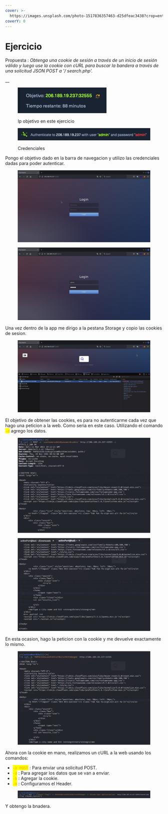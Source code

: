 ```yaml
---
cover: >-
  https://images.unsplash.com/photo-1517836357463-d25dfeac3438?crop=entropy&cs=tinysrgb&fm=jpg&ixid=MnwxOTcwMjR8MHwxfHNlYXJjaHw4fHxleGVyY2lzZXxlbnwwfHx8fDE2Nzg1NDQ2MDA&ixlib=rb-4.0.3&q=80
coverY: 0
---
```


# Ejercicio

Propuesta : _Obtenga una cookie de sesión a través de un inicio de sesión válido y luego use la cookie con cURL para buscar la bandera a través de una solicitud JSON POST a '/ search.php'._

__

<figure><img src="../../../.gitbook/assets/Captura de pantalla 2023-03-11 a la(s) 16.03.30.png" alt=""><figcaption><p>Ip objetivo en este ejercicio</p></figcaption></figure>

<figure><img src="../../../.gitbook/assets/Captura de pantalla 2023-03-11 a la(s) 16.04.09.png" alt=""><figcaption><p>Credenciales</p></figcaption></figure>

Pongo el objetivo dado en la barra de navegacion y utilizo las credenciales dadas para poder autenticar.

<figure><img src="../../../.gitbook/assets/Captura de pantalla 2023-03-11 a la(s) 16.05.00.png" alt=""><figcaption></figcaption></figure>

<figure><img src="../../../.gitbook/assets/Captura de pantalla 2023-03-11 a la(s) 16.06.34.png" alt=""><figcaption></figcaption></figure>

Una vez dentro de la app me dirigo a la pestana Storage y copio las cookies de sesion.

<figure><img src="../../../.gitbook/assets/Captura de pantalla 2023-03-11 a la(s) 16.08.36.png" alt=""><figcaption></figcaption></figure>

El objetivo de obtener las cookies, es para no autenticarme cada vez que hago una peticion a la web. Como seria en este caso. Utilizando el comando <mark style="color:orange;">`-d`</mark> agrego los datos.

<figure><img src="../../../.gitbook/assets/Captura de pantalla 2023-03-11 a la(s) 16.13.34.png" alt=""><figcaption></figcaption></figure>

<figure><img src="../../../.gitbook/assets/Captura de pantalla 2023-03-11 a la(s) 16.14.04.png" alt=""><figcaption></figcaption></figure>

En esta ocasion, hago la peticion con la cookie y me devuelve exactamente lo mismo.

<figure><img src="../../../.gitbook/assets/Captura de pantalla 2023-03-11 a la(s) 16.15.59.png" alt=""><figcaption></figcaption></figure>

Ahora con la cookie en mano, realizamos un cURL a la web usando los comandos:

* <mark style="color:orange;">`-X POST`</mark> : Para enviar una solicitud POST.
* <mark style="color:orange;">`-d`</mark> : Para agregar los datos que se van a enviar.
* <mark style="color:orange;">`-b`</mark> : Agregar la cookie.
* <mark style="color:orange;">`-H`</mark> : Configuramos el Header.

<figure><img src="../../../.gitbook/assets/Captura de pantalla 2023-03-11 a la(s) 16.25.21.png" alt=""><figcaption></figcaption></figure>

Y obtengo la bnadera.
